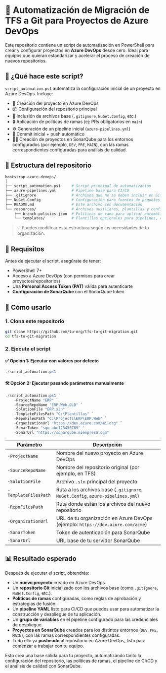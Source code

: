 # 🚀 Automatización de Migración de TFS a Git para Proyectos de Azure DevOps

Este repositorio contiene un script de automatización en PowerShell para crear y configurar proyectos en **Azure DevOps** desde cero. Ideal para equipos que quieran estandarizar y acelerar el proceso de creación de nuevos repositorios.

## 🧰 ¿Qué hace este script?

`script_automation.ps1` automatiza la configuración inicial de un proyecto en Azure DevOps. Incluye:

- 🔨 Creación del proyecto en Azure DevOps
- 📦 Configuración del repositorio principal
- 📁 Inclusión de archivos base (`.gitignore`, `NuGet.Config`, etc.)
- 🔒 Aplicación de políticas de ramas (ej: PRs obligatorios en `main`)
- ⚙️ Generación de un pipeline inicial (`azure-pipelines.yml`)
- 💾 Commit inicial + push automático
- 🧑‍💻 Creación de proyectos en SonarQube para los entornos configurados (por ejemplo, `DEV`, `PRE`, `MAIN`), con las ramas correspondientes configuradas para análisis de calidad.

## 📁 Estructura del repositorio

```bash
bootstrap-azure-devops/
│
├── script_automation.ps1     # Script principal de automatización
├── azure-pipelines.yml       # Pipeline base para CI/CD
├── .gitignore                # Archivos que no se deben incluir en Git
├── NuGet.Config              # Configuración para fuentes de paquetes NuGet
├── README.md                 # Este archivo con documentación
└── resources/                # Archivos auxiliares, plantillas y configuraciones adicionales
    ├── branch-policies.json  # Políticas de rama para aplicar automáticamente
    └── templates/            # Plantillas opcionales para pipelines, repos, etc.
```

> 💡 Puedes modificar esta estructura según las necesidades de tu organización.


## 🚦 Requisitos

Antes de ejecutar el script, asegúrate de tener:

- PowerShell 7+
- Acceso a Azure DevOps (con permisos para crear proyectos/repositorios)
- Una **Personal Access Token (PAT)** válida para autenticarte
- **Configuración de SonarQube** con el SonarQube token

## 🧪 Cómo usarlo

### 1. Clona este repositorio

```bash
git clone https://github.com/tu-org/tfs-to-git-migration.git
cd tfs-to-git-migration
```

### 2. Ejecuta el script

#### ✅ Opción 1: Ejecutar con valores por defecto

```powershell
./script_automation.ps1
```

#### 🛠️ Opción 2: Ejecutar pasando parámetros manualmente

```powershell
./script_automation.ps1 `
    -ProjectName "ERP" `
    -SourceRepoName "ERP.Web.OLD" `
    -SolutionFile "ERP.sln" `
    -TemplateFilesPath "C:\Plantillas" `
    -RepoFilesPath "C:\Projects\ERP\ERP.Web" `
    -OrganizationUrl "https://dev.azure.com/mi-org" `
    -SonarToken "squ_abc123456789" `
    -SonarUrl "https://sonarqube.miempresa.com"
```

| Parámetro              | Descripción                                                                    |
|------------------------|--------------------------------------------------------------------------------|
| `-ProjectName`         | Nombre del nuevo proyecto en Azure DevOps                                      |
| `-SourceRepoName`      | Nombre del repositorio original (por ejemplo, en TFS)                          |
| `-SolutionFile`        | Archivo `.sln` principal del proyecto                                          |
| `-TemplateFilesPath`   | Ruta a los archivos base (`.gitignore`, `NuGet.Config`, `azure-pipelines.yml`) |
| `-RepoFilesPath`       | Ruta donde están los archivos del nuevo repositorio                            |
| `-OrganizationUrl`     | URL de tu organización en Azure DevOps (ejemplo: `https://dev.azure.com/acme`) |
| `-SonarToken`          | Token de autenticación para SonarQube                                          |
| `-SonarUrl`            | URL base de tu servidor SonarQube                                              |

## 📊 Resultado esperado

Después de ejecutar el script, obtendrás:

- Un **nuevo proyecto** creado en Azure DevOps.
- Un **repositorio Git** inicializado con los archivos base (como `.gitignore`, `NuGet.Config`, etc.).
- **Políticas de ramas** configuradas, como reglas de aprobación y estrategias de fusión.
- Un **pipeline YAML** listo para CI/CD que puedes usar para automatizar la construcción y despliegue de tu aplicación.
- Un **grupo de variables** en el pipeline configurado para las credenciales de despliegue.
- **Proyectos en SonarQube** creados para los distintos entornos (`DEV`, `PRE`, `MAIN`), con las ramas correspondientes configuradas.
- Todo ello ya **pusheado** al repositorio en Azure DevOps, listo para comenzar a trabajar con tu equipo.

Esto crea una base sólida para tu proyecto, automatizando tanto la configuración del repositorio, las políticas de ramas, el pipeline de CI/CD y el análisis de calidad con SonarQube.


